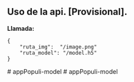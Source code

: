 
## Uso de la api. [Provisional].
**Llamada:** 

    {
    	"ruta_img":  "/image.png"
        "ruta_model": "/model.h5"
    }

#   a p p P o p u l i - m o d e l  
 #   a p p P o p u l i - m o d e l  
 